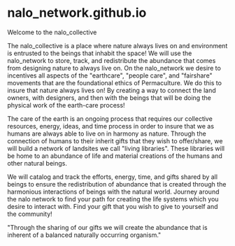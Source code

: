 # nalo_network.github.io

Welcome to the nalo_collective 



The nalo_collective is a place where nature always lives on and environment is entrusted to the beings that inhabit the space!
We will use the nalo_network to store, track, and redistribute the
abundance that comes from designing nature to always live on. 
      On the nalo_network we desire to incentives all aspects of the "earthcare", "people care", and "fairshare" movements that are the foundational ethics of Permaculture.
We do this to insure that nature always lives on! By creating a way to connect the land owners, with designers, and then with the beings that will be doing the physical work of the earth-care process!
    
The care of the earth is an ongoing process that requires our collective resources, energy, ideas, and time process in order to insure that we as humans are always able to live on in harmony as nature.
Through the connection of humans to their inherit gifts that they wish to offer/share, we will build a network of landsites we call "living libraries".
These libraries will be home to an abundance of life and material creations of the humans and other natural beings. 
   
We will catalog and track the efforts, energy, time, and gifts shared by all beings to ensure the redistribution of abundance that is created through the harmonious interactions of beings with the natural world.
Journey around the nalo network to find your path for creating the life systems which you desire to interact with. Find your gift that you wish to give to yourself and the community! 
      
"Through the sharing of our gifts we will create the abundance that is inherent of a  balanced naturally occurring organism." 




